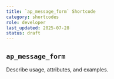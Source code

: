 ```yaml
---
title: `ap_message_form` Shortcode
category: shortcodes
role: developer
last_updated: 2025-07-28
status: draft
---
```


## `ap_message_form`

Describe usage, attributes, and examples.
